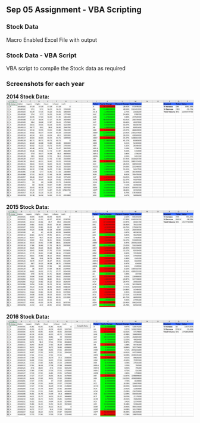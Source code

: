## Sep 05 Assignment - VBA Scripting

### Stock Data
Macro Enabled Excel File with output

### Stock Data - VBA Script
VBA script to compile the Stock data as required

### Screenshots for each year
**2014 Stock Data:** 
![](Images/2014.jpg)


**2015 Stock Data:** 
![](Images/2015.jpg)


**2016 Stock Data:** 
![](Images/2016.jpg)
